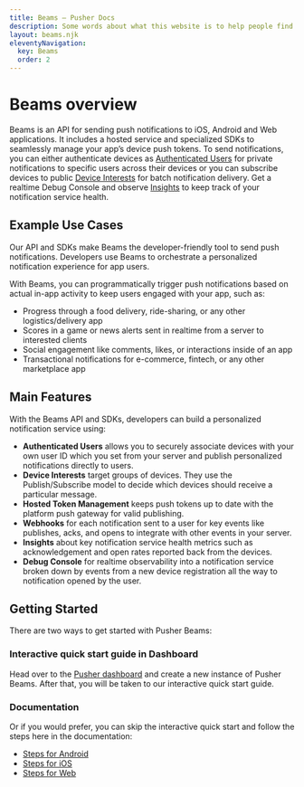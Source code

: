 ```yaml
---
title: Beams — Pusher Docs
description: Some words about what this website is to help people find it with search engines.
layout: beams.njk
eleventyNavigation:
  key: Beams
  order: 2
---
```


# Beams overview

Beams is an API for sending push notifications to iOS, Android and Web applications. It includes a hosted service and specialized SDKs to seamlessly manage your app’s device push tokens. To send notifications, you can either authenticate devices as [Authenticated Users](/docs/beams/concepts/authenticated-users) for private notifications to specific users across their devices or you can subscribe devices to public [Device Interests](/docs/beams/concepts/device-interests) for batch notification delivery. Get a realtime Debug Console and observe [Insights](/docs/beams/concepts/insights) to keep track of your notification service health.

## Example Use Cases

Our API and SDKs make Beams the developer-friendly tool to send push notifications. Developers use Beams to orchestrate a personalized notification experience for app users.

With Beams, you can programmatically trigger push notifications based on actual in-app activity to keep users engaged with your app, such as:

- Progress through a food delivery, ride-sharing, or any other logistics/delivery app
- Scores in a game or news alerts sent in realtime from a server to interested clients
- Social engagement like comments, likes, or interactions inside of an app
- Transactional notifications for e-commerce, fintech, or any other marketplace app

## Main Features

With the Beams API and SDKs, developers can build a personalized notification service using:

- **Authenticated Users** allows you to securely associate devices with your own user ID which you set from your server and publish personalized notifications directly to users.
- **Device Interests** target groups of devices. They use the Publish/Subscribe model to decide which devices should receive a particular message.
- **Hosted Token Management** keeps push tokens up to date with the platform push gateway for valid publishing.
- **Webhooks** for each notification sent to a user for key events like publishes, acks, and opens to integrate with other events in your server.
- **Insights** about key notification service health metrics such as acknowledgement and open rates reported back from the devices.
- **Debug Console** for realtime observability into a notification service broken down by events from a new device registration all the way to notification opened by the user.

## Getting Started

There are two ways to get started with Pusher Beams:

### Interactive quick start guide in Dashboard

Head over to the [Pusher dashboard](https://dashboard.pusher.com/beams) and create a new instance of Pusher Beams. After that, you will be taken to our interactive quick start guide.

### Documentation

Or if you would prefer, you can skip the interactive quick start and follow the steps here in the documentation:

- [Steps for Android](/docs/beams/getting-started/android/configure-fcm)
- [Steps for iOS](/docs/beams/getting-started/ios/configure-apns)
- [Steps for Web](/docs/beams/getting-started/web/sdk-integration)
